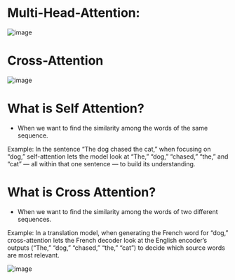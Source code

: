 # **Multi-Head-Attention:**

![image](https://github.com/user-attachments/assets/4e1191e4-2bc4-43f4-9200-198fd0426a0f)

# **Cross-Attention**

![image](https://github.com/user-attachments/assets/e05d6971-5a77-48b1-8822-640419eb9e41)


# **What is Self Attention?**
* When we want to find the similarity among the words of the same sequence.

Example: In the sentence “The dog chased the cat,” when focusing on “dog,” self-attention lets the model look at “The,” “dog,” “chased,” “the,” and “cat” — all within that one sentence — to build its understanding.


# **What is Cross Attention?**
* When we want to find the similarity among the words of two different sequences.

Example: In a translation model, when generating the French word for “dog,” cross-attention lets the French decoder look at the English encoder’s outputs (“The,” “dog,” “chased,” “the,” “cat”) to decide which source words are most relevant.

![image](https://github.com/user-attachments/assets/44ebfb36-1642-43fb-83a5-c07632635f9a)

